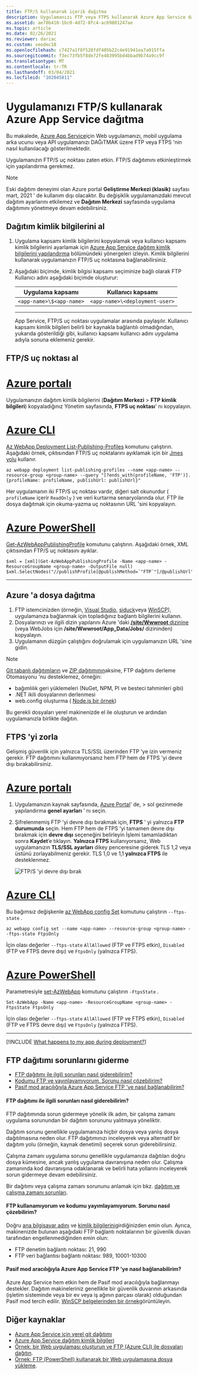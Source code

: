 ```yaml
---
title: FTP/S kullanarak içerik dağıtma
description: Uygulamanızı FTP veya FTPS kullanarak Azure App Service dağıtma hakkında bilgi edinin. Şifrelenmemiş FTP 'yi devre dışı bırakarak Web sitesi güvenliğini geliştirebilirsiniz.
ms.assetid: ae78b410-1bc0-4d72-8fc4-ac69801247ae
ms.topic: article
ms.date: 02/26/2021
ms.reviewer: dariac
ms.custom: seodec18
ms.openlocfilehash: c7427a1f8f528fdf405b22c4e91941ea7a915ffa
ms.sourcegitcommit: f3ec73fb5f8de72fe483995bd4bbad9b74a9cc9f
ms.translationtype: MT
ms.contentlocale: tr-TR
ms.lasthandoff: 03/04/2021
ms.locfileid: "102045811"
---
```

# <a name="deploy-your-app-to-azure-app-service-using-ftps"></a>Uygulamanızı FTP/S kullanarak Azure App Service dağıtma

Bu makalede, [Azure App Service](./overview.md)için Web uygulamanızı, mobil uygulama arka ucunu veya API uygulamanızı DAĞıTMAK üzere FTP veya FTPS 'nin nasıl kullanılacağı gösterilmektedir.

Uygulamanızın FTP/S uç noktası zaten etkin. FTP/S dağıtımını etkinleştirmek için yapılandırma gerekmez.

> [!NOTE]
> Eski dağıtım deneyimi olan Azure portal **Geliştirme Merkezi (klasik)** sayfası mart, 2021 ' de kullanım dışı olacaktır. Bu değişiklik uygulamanızdaki mevcut dağıtım ayarlarını etkilemez ve **Dağıtım Merkezi** sayfasında uygulama dağıtımını yönetmeye devam edebilirsiniz.

## <a name="get-deployment-credentials"></a>Dağıtım kimlik bilgilerini al

1. Uygulama kapsamı kimlik bilgilerini kopyalamak veya kullanıcı kapsamı kimlik bilgilerini ayarlamak için [Azure App Service dağıtım kimlik bilgilerini yapılandırma](deploy-configure-credentials.md) bölümündeki yönergeleri izleyin. Kimlik bilgilerini kullanarak uygulamanızın FTP/S uç noktasına bağlanabilirsiniz.

1. Aşağıdaki biçimde, kimlik bilgisi kapsamı seçiminize bağlı olarak FTP Kullanıcı adını aşağıdaki biçimde oluşturur:

    | Uygulama kapsamı | Kullanıcı kapsamı |
    | - | - |
    |`<app-name>\$<app-name>`|`<app-name>\<deployment-user>`|

    ---

    App Service, FTP/S uç noktası uygulamalar arasında paylaşılır. Kullanıcı kapsamı kimlik bilgileri belirli bir kaynakla bağlantılı olmadığından, yukarıda gösterildiği gibi, kullanıcı kapsamı kullanıcı adını uygulama adıyla sonuna eklemeniz gerekir.

## <a name="get-ftps-endpoint"></a>FTP/S uç noktası al
    
# <a name="azure-portal"></a>[Azure portalı](#tab/portal)

Uygulamanızın dağıtım kimlik bilgilerini (**Dağıtım Merkezi**  >  **FTP kimlik bilgileri**) kopyaladığınız Yönetim sayfasında, **FTPS uç noktası**' nı kopyalayın.

# <a name="azure-cli"></a>[Azure CLI](#tab/cli)

[Az WebApp Deployment List-Publishing-Profiles](/cli/azure/webapp/deployment#az_webapp_deployment_list_publishing_profiles) komutunu çalıştırın. Aşağıdaki örnek, çıktısından FTP/S uç noktalarını ayıklamak için bir [Jmes yolu](https://jmespath.org/) kullanır.

```azurecli-interactive
az webapp deployment list-publishing-profiles --name <app-name> --resource-group <group-name> --query "[?ends_with(profileName, 'FTP')].{profileName: profileName, publishUrl: publishUrl}"
```

Her uygulamanın iki FTP/S uç noktası vardır, diğeri salt okunurdur ( `profileName` içerir `ReadOnly` ) ve veri kurtarma senaryolarında olur. FTP ile dosya dağıtmak için okuma-yazma uç noktasının URL 'sini kopyalayın.

# <a name="azure-powershell"></a>[Azure PowerShell](#tab/powershell)

[Get-AzWebAppPublishingProfile](/powershell/module/az.websites/get-azwebapppublishingprofile) komutunu çalıştırın. Aşağıdaki örnek, XML çıktısından FTP/S uç noktasını ayıklar.

```azurepowershell-interactive
$xml = [xml](Get-AzWebAppPublishingProfile -Name <app-name> -ResourceGroupName <group-name> -OutputFile null)
$xml.SelectNodes("//publishProfile[@publishMethod=`"FTP`"]/@publishUrl").value
```

-----

## <a name="deploy-files-to-azure"></a>Azure 'a dosya dağıtma

1. FTP istemcinizden (örneğin, [Visual Studio](https://www.visualstudio.com/vs/community/), [siduck](https://cyberduck.io/)veya [WinSCP](https://winscp.net/index.php)), uygulamanıza bağlanmak için topladığınız bağlantı bilgilerini kullanın.
2. Dosyalarınızı ve ilgili dizin yapılarını Azure 'daki [ **/site/Wwwroot** dizinine](https://github.com/projectkudu/kudu/wiki/File-structure-on-azure) (veya WebJobs için **/site/Wwwroot/App_Data/Jobs/** dizininden) kopyalayın.
3. Uygulamanın düzgün çalıştığını doğrulamak için uygulamanızın URL 'sine gidin. 

> [!NOTE] 
> [Git tabanlı dağıtımların](deploy-local-git.md) ve [ZIP dağıtımının](deploy-zip.md)aksine, FTP dağıtımı derleme Otomasyonu 'nu desteklemez, örneğin: 
>
> - bağımlılık geri yüklemeleri (NuGet, NPM, PI ve besteci tahminleri gibi)
> - .NET ikili dosyalarının derlenmesi
> - web.config oluşturma ( [Node.js bir örnek](https://github.com/projectkudu/kudu/wiki/Using-a-custom-web.config-for-Node-apps))
> 
> Bu gerekli dosyaları yerel makinenizde el ile oluşturun ve ardından uygulamanızla birlikte dağıtın.
>

## <a name="enforce-ftps"></a>FTPS 'yi zorla

Gelişmiş güvenlik için yalnızca TLS/SSL üzerinden FTP 'ye izin vermeniz gerekir. FTP dağıtımını kullanmıyorsanız hem FTP hem de FTPS 'yi devre dışı bırakabilirsiniz.

# <a name="azure-portal"></a>[Azure portalı](#tab/portal)

1. Uygulamanızın kaynak sayfasında, [Azure Portal](https://portal.azure.com)' de,   >  sol gezinmede yapılandırma **genel ayarları** ' nı seçin.

2. Şifrelenmemiş FTP 'yi devre dışı bırakmak için, **FTPS** ' yi yalnızca **FTP durumunda** seçin. Hem FTP hem de FTPS 'yi tamamen devre dışı bırakmak için **devre dışı** seçeneğini belirleyin İşlemi tamamladıktan sonra **Kaydet**’e tıklayın. **Yalnızca FTPS** kullanıyorsanız, Web uygulamanızın **TLS/SSL ayarları** dikey penceresine giderek TLS 1,2 veya üstünü zorlayabilmeniz gerekir. TLS 1,0 ve 1,1 **yalnızca FTPS** ile desteklenmez.

    ![FTP/S 'yi devre dışı bırak](./media/app-service-deploy-ftp/disable-ftp.png)

# <a name="azure-cli"></a>[Azure CLI](#tab/cli)

Bu bağımsız değişkenle [az WebApp config Set](/cli/azure/webapp/deployment#az_webapp_deployment_list_publishing_profiles) komutunu çalıştırın `--ftps-state` .

```azurecli-interactive
az webapp config set --name <app-name> --resource-group <group-name> --ftps-state FtpsOnly
```

İçin olası değerler `--ftps-state` `AllAllowed` (FTP ve FTPS etkin), `Disabled` (FTP ve FTPS devre dışı) ve `FtpsOnly` (yalnızca FTPS).

# <a name="azure-powershell"></a>[Azure PowerShell](#tab/powershell)

Parametresiyle [set-AzWebApp](/powershell/module/az.websites/set-azwebapp) komutunu çalıştırın `-FtpsState` .

```azurepowershell-interactive
Set-AzWebApp -Name <app-name> -ResourceGroupName <group-name> -FtpsState FtpsOnly
```

İçin olası değerler `--ftps-state` `AllAllowed` (FTP ve FTPS etkin), `Disabled` (FTP ve FTPS devre dışı) ve `FtpsOnly` (yalnızca FTPS).

-----

[!INCLUDE [What happens to my app during deployment?](../../includes/app-service-deploy-atomicity.md)]

## <a name="troubleshoot-ftp-deployment"></a>FTP dağıtımı sorunlarını giderme

- [FTP dağıtımı ile ilgili sorunları nasıl giderebilirim?](#how-can-i-troubleshoot-ftp-deployment)
- [Kodumu FTP ve yayınlayamıyorum. Sorunu nasıl çözebilirim?](#im-not-able-to-ftp-and-publish-my-code-how-can-i-resolve-the-issue)
- [Pasif mod aracılığıyla Azure App Service FTP 'ye nasıl bağlanabilirim?](#how-can-i-connect-to-ftp-in-azure-app-service-via-passive-mode)

#### <a name="how-can-i-troubleshoot-ftp-deployment"></a>FTP dağıtımı ile ilgili sorunları nasıl giderebilirim?

FTP dağıtımında sorun gidermeye yönelik ilk adım, bir çalışma zamanı uygulama sorunundan bir dağıtım sorununu yalıtmaya yöneliktir.

Dağıtım sorunu genellikle uygulamanıza hiçbir dosya veya yanlış dosya dağıtılmasına neden olur. FTP dağıtımınızı inceleyerek veya alternatif bir dağıtım yolu (örneğin, kaynak denetimi) seçerek sorun giderebilirsiniz.

Çalışma zamanı uygulama sorunu genellikle uygulamanıza dağıtılan doğru dosya kümesine, ancak yanlış uygulama davranışına neden olur. Çalışma zamanında kod davranışına odaklanarak ve belirli hata yollarını inceleyerek sorun gidermeye devam edebilirsiniz.

Bir dağıtımı veya çalışma zamanı sorununu anlamak için bkz. [dağıtım ve çalışma zamanı sorunları](https://github.com/projectkudu/kudu/wiki/Deployment-vs-runtime-issues).

#### <a name="im-not-able-to-ftp-and-publish-my-code-how-can-i-resolve-the-issue"></a>FTP kullanamıyorum ve kodumu yayımlayamıyorum. Sorunu nasıl çözebilirim?
Doğru [ana bilgisayar adını](#get-ftps-endpoint) ve [kimlik bilgilerini](#get-deployment-credentials)girdiğinizden emin olun. Ayrıca, makinenizde bulunan aşağıdaki FTP bağlantı noktalarının bir güvenlik duvarı tarafından engellenmediğinden emin olun:

- FTP denetim bağlantı noktası: 21, 990
- FTP veri bağlantısı bağlantı noktası: 989, 10001-10300
 
#### <a name="how-can-i-connect-to-ftp-in-azure-app-service-via-passive-mode"></a>Pasif mod aracılığıyla Azure App Service FTP 'ye nasıl bağlanabilirim?
Azure App Service hem etkin hem de Pasif mod aracılığıyla bağlanmayı destekler. Dağıtım makineleriniz genellikle bir güvenlik duvarının arkasında (işletim sisteminde veya bir ev veya iş ağının parçası olarak) olduğundan Pasif mod tercih edilir. [WinSCP belgelerinden bir örnek](https://winscp.net/docs/ui_login_connection)görüntüleyin. 

## <a name="more-resources"></a>Diğer kaynaklar

* [Azure App Service için yerel git dağıtımı](deploy-local-git.md)
* [Azure App Service dağıtım kimlik bilgileri](deploy-configure-credentials.md)
* [Örnek: bir Web uygulaması oluşturun ve FTP (Azure CLI) ile dosyaları dağıtın](./scripts/cli-deploy-ftp.md).
* [Örnek: FTP (PowerShell) kullanarak bir Web uygulamasına dosya yükleme](./scripts/powershell-deploy-ftp.md).
